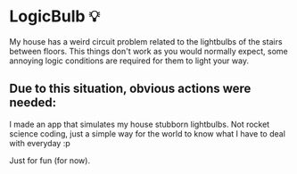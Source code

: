 # LogicBulb 💡

My house has a weird circuit problem related to the lightbulbs of the stairs between floors. 
This things don't work as you would normally expect, some annoying logic conditions are required for them to light your way. 

## Due to this situation, obvious actions were needed:

I made an app that simulates my house stubborn lightbulbs.
Not rocket science coding, just a simple way for the world to know what I have to deal with everyday :p

Just for fun (for now).
